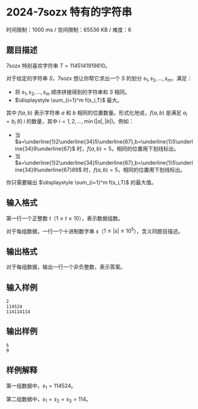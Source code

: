 # 2024-7sozx 特有的字符串

时间限制：1000 ms / 空间限制：65536 KB / 难度：6

## 题目描述

7sozx 特别喜欢字符串 $T=1145141919810$。

对于给定的字符串 $S$，7sozx 想让你帮它求出一个 $S$ 的划分 $s_1,s_2,\ldots,s_m$，满足：

- 将 $s_1,s_2,\ldots,s_m$ 顺序拼接得到的字符串和 $S$ 相同。
- $\displaystyle \sum_{i=1}^m f(s_i,T)$ 最大。

其中 $f(a,b)$ 表示字符串 $a$ 和 $b$ 相同的位置数量。形式化地说，$f(a,b)$ 是满足 $a_i=b_i$ 的 $i$ 的数量，其中 $i=1,2,\ldots,\min(|a|,|b|)$。例如：

- 当 $a=\underline{1}2\underline{34}5\underline{67},b=\underline{1}5\underline{34}9\underline{67}$ 时，$f(a,b)=5$，相同的位置用下划线标出。
- 当 $a=\underline{1}2\underline{34}5\underline{67},b=\underline{1}5\underline{34}9\underline{67}89$ 时，$f(a,b)=5$，相同的位置用下划线标出。

你只需要输出 $\displaystyle \sum_{i=1}^m f(s_i,T)$ 的最大值。

## 输入格式

第一行一个正整数 $t$（$1 \le t \le 10$），表示数据组数。

对于每组数据，一行一个十进制数字串 $s$（$1 \le |s| \le 10^5$），含义同题目描述。

## 输出格式

对于每组数据，输出一行一个非负整数，表示答案。

## 输入样例

    2
    114524
    114114114

## 输出样例

    5
    9

## 样例解释

第一组数据中，$s_1=114524$。

第二组数据中，$s_1=s_2=s_3=114$。
